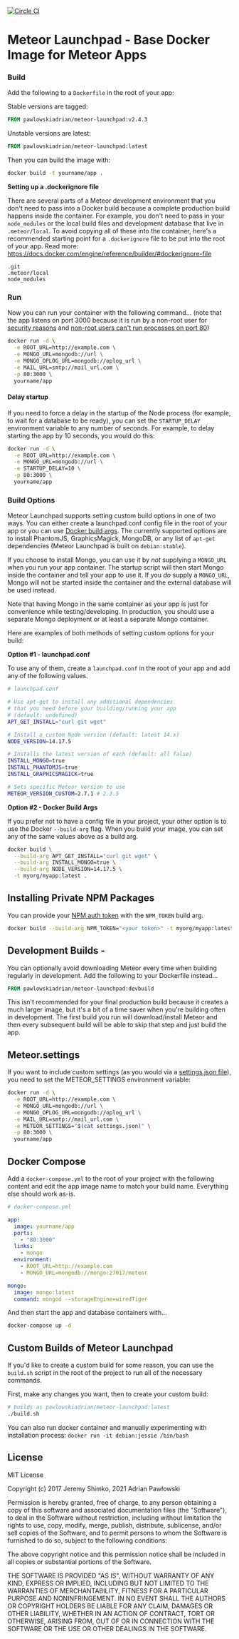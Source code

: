 [![Circle CI](https://circleci.com/gh/jshimko/meteor-launchpad/tree/master.svg?style=svg)](https://circleci.com/gh/PawlowskiAdrian/meteor-launchpad/tree/master)
# Meteor Launchpad - Base Docker Image for Meteor Apps

### Build

Add the following to a `Dockerfile` in the root of your app:

Stable versions are tagged:
```Dockerfile
FROM pawlowskiadrian/meteor-launchpad:v2.4.3
```

Unstable versions are latest:
```Dockerfile
FROM pawlowskiadrian/meteor-launchpad:latest
```

Then you can build the image with:

```sh
docker build -t yourname/app .
```

**Setting up a .dockerignore file**

There are several parts of a Meteor development environment that you don't need to pass into a Docker build because a complete production build happens inside the container.  For example, you don't need to pass in your `node_modules` or the local build files and development database that live in `.meteor/local`.  To avoid copying all of these into the container, here's a recommended starting point for a `.dockerignore` file to be put into the root of your app.  Read more: https://docs.docker.com/engine/reference/builder/#dockerignore-file

```
.git
.meteor/local
node_modules
```

### Run

Now you can run your container with the following command...
(note that the app listens on port 3000 because it is run by a non-root user for [security reasons](https://github.com/nodejs/docker-node/issues/1) and [non-root users can't run processes on port 80](http://stackoverflow.com/questions/16573668/best-practices-when-running-node-js-with-port-80-ubuntu-linode))

```sh
docker run -d \
  -e ROOT_URL=http://example.com \
  -e MONGO_URL=mongodb://url \
  -e MONGO_OPLOG_URL=mongodb://oplog_url \
  -e MAIL_URL=smtp://mail_url.com \
  -p 80:3000 \
  yourname/app
```

#### Delay startup

If you need to force a delay in the startup of the Node process (for example, to wait for a database to be ready), you can set the `STARTUP_DELAY` environment variable to any number of seconds.  For example, to delay starting the app by 10 seconds, you would do this:

```sh
docker run -d \
  -e ROOT_URL=http://example.com \
  -e MONGO_URL=mongodb://url \
  -e STARTUP_DELAY=10 \
  -p 80:3000 \
  yourname/app
```

### Build Options

Meteor Launchpad supports setting custom build options in one of two ways.  You can either create a launchpad.conf config file in the root of your app or you can use [Docker build args](https://docs.docker.com/engine/reference/builder/#arg).  The currently supported options are to install PhantomJS, GraphicsMagick, MongoDB, or any list of `apt-get` dependencies (Meteor Launchpad is built on `debian:stable`).  

If you choose to install Mongo, you can use it by _not_ supplying a `MONGO_URL` when you run your app container.  The startup script will then start Mongo inside the container and tell your app to use it.  If you _do_ supply a `MONGO_URL`, Mongo will not be started inside the container and the external database will be used instead.

Note that having Mongo in the same container as your app is just for convenience while testing/developing.  In production, you should use a separate Mongo deployment or at least a separate Mongo container.

Here are examples of both methods of setting custom options for your build:

**Option #1 - launchpad.conf**

To use any of them, create a `launchpad.conf` in the root of your app and add any of the following values.

```sh
# launchpad.conf

# Use apt-get to install any additional dependencies
# that you need before your building/running your app
# (default: undefined)
APT_GET_INSTALL="curl git wget"

# Install a custom Node version (default: latest 14.x)
NODE_VERSION=14.17.5

# Installs the latest version of each (default: all false)
INSTALL_MONGO=true
INSTALL_PHANTOMJS=true
INSTALL_GRAPHICSMAGICK=true

# Sets specific Meteor version to use
METEOR_VERSION_CUSTOM=2.7.1 # 2.3.5
```

**Option #2 - Docker Build Args**

If you prefer not to have a config file in your project, your other option is to use the Docker `--build-arg` flag.  When you build your image, you can set any of the same values above as a build arg.

```sh
docker build \
  --build-arg APT_GET_INSTALL="curl git wget" \
  --build-arg INSTALL_MONGO=true \
  --build-arg NODE_VERSION=14.17.5 \
  -t myorg/myapp:latest .
```

## Installing Private NPM Packages

You can provide your [NPM auth token](http://blog.npmjs.org/post/118393368555/deploying-with-npm-private-modules) with the `NPM_TOKEN` build arg.

```sh
docker build --build-arg NPM_TOKEN="<your token>" -t myorg/myapp:latest .
```

## Development Builds - 

You can optionally avoid downloading Meteor every time when building regularly in development.  Add the following to your Dockerfile instead...

```Dockerfile
FROM pawlowskiadrian/meteor-launchpad:devbuild
```

This isn't recommended for your final production build because it creates a much larger image, but it's a bit of a time saver when you're building often in development.  The first build you run will download/install Meteor and then every subsequent build will be able to skip that step and just build the app.

## Meteor.settings

If you want to include custom settings (as you would via a [settings.json file](https://docs.meteor.com/api/core.html#Meteor-settings)), you need to set the METEOR_SETTINGS environment variable:

```sh
docker run -d \
  -e ROOT_URL=http://example.com \
  -e MONGO_URL=mongodb://url \
  -e MONGO_OPLOG_URL=mongodb://oplog_url \
  -e MAIL_URL=smtp://mail_url.com \
  -e METEOR_SETTINGS="$(cat settings.json)" \
  -p 80:3000 \
  yourname/app
```

## Docker Compose

Add a `docker-compose.yml` to the root of your project with the following content and edit the app image name to match your build name.  Everything else should work as-is.

```yaml
# docker-compose.yml

app:
  image: yourname/app
  ports:
    - "80:3000"
  links:
    - mongo
  environment:
    - ROOT_URL=http://example.com
    - MONGO_URL=mongodb://mongo:27017/meteor

mongo:
  image: mongo:latest
  command: mongod --storageEngine=wiredTiger
```

And then start the app and database containers with...

```sh
docker-compose up -d
```

## Custom Builds of Meteor Launchpad

If you'd like to create a custom build for some reason, you can use the `build.sh` script in the root of the project to run all of the necessary commands.

First, make any changes you want, then to create your custom build:

```sh
# builds as pawlowskiadrian/meteor-launchpad:latest
./build.sh
```

You can also run docker container and manually experimenting with installation process:
`docker run -it debian:jessie /bin/bash`

## License

MIT License

Copyright (c) 2017 Jeremy Shimko, 2021 Adrian Pawłowski

Permission is hereby granted, free of charge, to any person obtaining a copy
of this software and associated documentation files (the "Software"), to deal
in the Software without restriction, including without limitation the rights
to use, copy, modify, merge, publish, distribute, sublicense, and/or sell
copies of the Software, and to permit persons to whom the Software is
furnished to do so, subject to the following conditions:

The above copyright notice and this permission notice shall be included in all
copies or substantial portions of the Software.

THE SOFTWARE IS PROVIDED "AS IS", WITHOUT WARRANTY OF ANY KIND, EXPRESS OR
IMPLIED, INCLUDING BUT NOT LIMITED TO THE WARRANTIES OF MERCHANTABILITY,
FITNESS FOR A PARTICULAR PURPOSE AND NONINFRINGEMENT. IN NO EVENT SHALL THE
AUTHORS OR COPYRIGHT HOLDERS BE LIABLE FOR ANY CLAIM, DAMAGES OR OTHER
LIABILITY, WHETHER IN AN ACTION OF CONTRACT, TORT OR OTHERWISE, ARISING FROM,
OUT OF OR IN CONNECTION WITH THE SOFTWARE OR THE USE OR OTHER DEALINGS IN THE
SOFTWARE.
